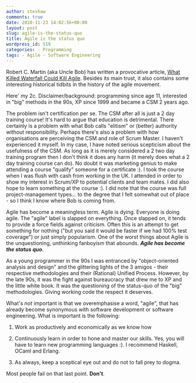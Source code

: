 ```yaml
---
author: steshaw
comments: true
date: 2010-11-23 14:02:56+00:00
layout: post
slug: agile-is-the-status-quo
title: Agile is the status quo
wordpress_id: 519
categories: - Programming
tags: - Agile - Software Engineering
---
```


Robert C. Martin (aka Uncle Bob) has written a provocative article, [What Killed Waterfall Could Kill Agile](http://cleancoder.posterous.com/what-killed-waterfall-could-kill-agile). Besides its main trust, it also contains some interesting historical tidbits in the history of the agile movement.

Here' my 2c. Disclaimer/background: programming since age 11, interested in "big" methods in the 90s, XP since 1999 and became a CSM 2 years ago.

The problem isn't certification per se. The CSM after all is just a 2 day training course! It's hard to argue that education is detrimental. There certainly is a problem with what Bob calls "elitism" or (better) authority without responsibility. Perhaps there's also a problem with how organisations are perceiving the CSM and role of Scrum Master. I haven't experienced it myself. In my case, I have noted serious scepticism about the usefulness of the CSM. As long as it is merely considered a 2 two day training program then I don't think it does any harm (it merely does what a 2 day training course can do). No doubt it was marketing genius to make attending a course "qualify" someone for a certificate :). I took the course when I was flush with cash from working in the UK. I attended in order to show my interest in Scrum/XP to potential clients and team mates. I did also hope to learn something at the course :). I did note that the course was full project-management types... to the degree that I felt somewhat out of place - so I think I know where Bob is coming from.

Agile has become a meaningless term. Agile is dying. Everyone is doing agile. The "agile" label is slapped on everything. Once slapped on, it tends to provide a force fields against criticism. Often this is an attempt to get something for nothing ("but you said it would be faster if we had 100% test coverage") or just simply popularism. One of the worst things about Agile is the unquestioning, unthinking fanboyism that abounds. **_Agile has become the status quo_**.

As a young programmer in the 90s I was entranced by "object-oriented analysis and design" and the glittering lights of the 3 amigos - their respective methodologies and their (Rational) Unified Process. However, by the late 90s, it was the fight against bureaucracy that drew me to XP and the little white book. It was the questioning of the status-quo of the "big" methodologies. Giving working code the respect it deserves.

What's _not_ important is that we overemphasise a word, "agile", that has already become synonymous with software development or software engineering. What is important is the following:




	
  1. Work as productively and economically as we know how

	
  2. Continuously learn in order to hone and master our skills. Yes, you will have to learn new programming languages :). I recommend Haskell, OCaml and Erlang.

	
  3. As always, keep a sceptical eye out and do not to fall prey to dogma.



Most people fail on that last point. **Don't**.
